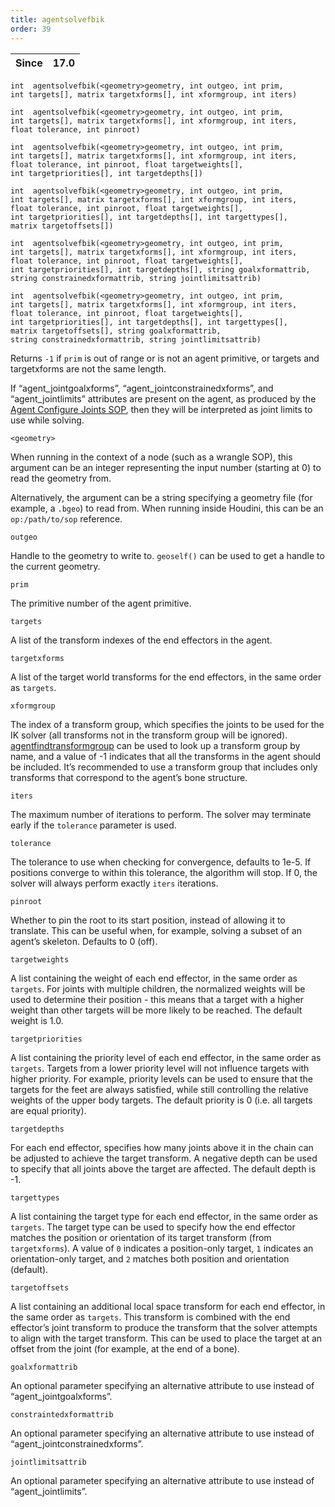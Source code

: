 ```yaml
---
title: agentsolvefbik
order: 39
---
```

| Since | 17.0 |
| --- | --- |

`int  agentsolvefbik(<geometry>geometry, int outgeo, int prim, int targets[], matrix targetxforms[], int xformgroup, int iters)`

`int  agentsolvefbik(<geometry>geometry, int outgeo, int prim, int targets[], matrix targetxforms[], int xformgroup, int iters, float tolerance, int pinroot)`

`int  agentsolvefbik(<geometry>geometry, int outgeo, int prim, int targets[], matrix targetxforms[], int xformgroup, int iters, float tolerance, int pinroot, float targetweights[], int targetpriorities[], int targetdepths[])`

`int  agentsolvefbik(<geometry>geometry, int outgeo, int prim, int targets[], matrix targetxforms[], int xformgroup, int iters, float tolerance, int pinroot, float targetweights[], int targetpriorities[], int targetdepths[], int targettypes[], matrix targetoffsets[])`

`int  agentsolvefbik(<geometry>geometry, int outgeo, int prim, int targets[], matrix targetxforms[], int xformgroup, int iters, float tolerance, int pinroot, float targetweights[], int targetpriorities[], int targetdepths[], string goalxformattrib, string constrainedxformattrib, string jointlimitsattrib)`

`int  agentsolvefbik(<geometry>geometry, int outgeo, int prim, int targets[], matrix targetxforms[], int xformgroup, int iters, float tolerance, int pinroot, float targetweights[], int targetpriorities[], int targetdepths[], int targettypes[], matrix targetoffsets[], string goalxformattrib, string constrainedxformattrib, string jointlimitsattrib)`

Returns `-1` if `prim` is out of range or is not an agent primitive, or targets and targetxforms are not the same length.

If “agent_jointgoalxforms”, “agent_jointconstrainedxforms”, and “agent_jointlimits” attributes are present on the agent, as produced by the [Agent Configure Joints SOP](../../nodes/sop/agentconfigurejoints.html "Creates point attributes that specify the rotation limits of an agent’s joints."), then they will be interpreted as joint limits to use while solving.

`<geometry>`

When running in the context of a node (such as a wrangle SOP), this argument can be an integer representing the input number (starting at 0) to read the geometry from.

Alternatively, the argument can be a string specifying a geometry file (for example, a `.bgeo`) to read from. When running inside Houdini, this can be an `op:/path/to/sop` reference.

`outgeo`

Handle to the geometry to write to. `geoself()` can be used to get a handle to the current geometry.

`prim`

The primitive number of the agent primitive.

`targets`

A list of the transform indexes of the end effectors in the agent.

`targetxforms`

A list of the target world transforms for the end effectors, in the same order as `targets`.

`xformgroup`

The index of a transform group, which specifies the joints to be used for the IK solver (all transforms not in the transform group will be ignored).
[agentfindtransformgroup](/en/houdini-vex/crowds/agentfindtransformgroup "Finds the index of a transform group in an agent’s definition.") can be used to look up a transform group by name, and a value of -1 indicates that all the transforms in the agent should be included.
It’s recommended to use a transform group that includes only transforms that correspond to the agent’s bone structure.

`iters`

The maximum number of iterations to perform.
The solver may terminate early if the `tolerance` parameter is used.

`tolerance`

The tolerance to use when checking for convergence, defaults to 1e-5.
If positions converge to within this tolerance, the algorithm will stop.
If 0, the solver will always perform exactly `iters` iterations.

`pinroot`

Whether to pin the root to its start position, instead of allowing it to translate.
This can be useful when, for example, solving a subset of an agent’s skeleton.
Defaults to 0 (off).

`targetweights`

A list containing the weight of each end effector, in the same order as `targets`.
For joints with multiple children, the normalized weights will be used to determine their position - this means that a target with a higher weight than other targets will be more likely to be reached.
The default weight is 1.0.

`targetpriorities`

A list containing the priority level of each end effector, in the same order as `targets`.
Targets from a lower priority level will not influence targets with higher priority.
For example, priority levels can be used to ensure that the targets for the feet are always satisfied, while still controlling the relative weights of the upper body targets.
The default priority is 0 (i.e. all targets are equal priority).

`targetdepths`

For each end effector, specifies how many joints above it in the chain can be adjusted to achieve the target transform.
A negative depth can be used to specify that all joints above the target are affected.
The default depth is -1.

`targettypes`

A list containing the target type for each end effector, in the same order as `targets`.
The target type can be used to specify how the end effector matches the position or orientation of its target transform (from `targetxforms`).
A value of `0` indicates a position-only target, `1` indicates an orientation-only target, and `2` matches both position and orientation (default).

`targetoffsets`

A list containing an additional local space transform for each end effector, in the same order as `targets`.
This transform is combined with the end effector’s joint transform to produce the transform that the solver attempts to align with the target transform.
This can be used to place the target at an offset from the joint (for example, at the end of a bone).

`goalxformattrib`

An optional parameter specifying an alternative attribute to use instead of “agent_jointgoalxforms”.

`constraintedxformattrib`

An optional parameter specifying an alternative attribute to use instead of “agent_jointconstrainedxforms”.

`jointlimitsattrib`

An optional parameter specifying an alternative attribute to use instead of “agent_jointlimits”.

